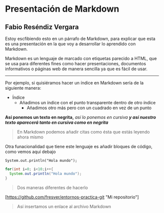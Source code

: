 # Presentación de Markdown
## Fabio Reséndiz Vergara 

Estoy escfibiendo esto en un párrafo de Markdown, para explicar que esta es una presentación en la que voy a desarrollar lo aprendido con Markdown.

Markdown es un lenguaje de marcado con etiquetas parecido a HTML, que se usa para diferentes fines como hacer presentaciones, documentos informativos o páginas web de manera sencilla ya que es fácil de usar.

***

Por ejemplo, si quisiéramos hacer un índice en Markdown sería de la siguiente manera:

* Índice
  - Añadimos un índice con el punto transparente dentro de otro índice
    * Añadimos otro más pero con un cuadrado en vez de un punto

**Así ponemos un texto en negrita,** _así lo ponemos en cursiva_ ***y así nuestro texto aparecerá tanto en cursiva como en negrita***

> En Markdown podemos añadir citas como ésta que estás leyendo ahora mismo

Otra funacionalidad que tiene este lenguaje es añadir bloques de código, como vemos aquí debajo

`System.out.println("Hola mundo");`

~~~java 
for(int i=0; i<10;i++{
  System.out.println("Hola mundo");
}
~~~

> Dos maneras diferentes de hacerlo

[https://github.com/fresver/entornos-practica-git "Mi repositorio"]

> Así insertamos un enlace al archivo Markdown
